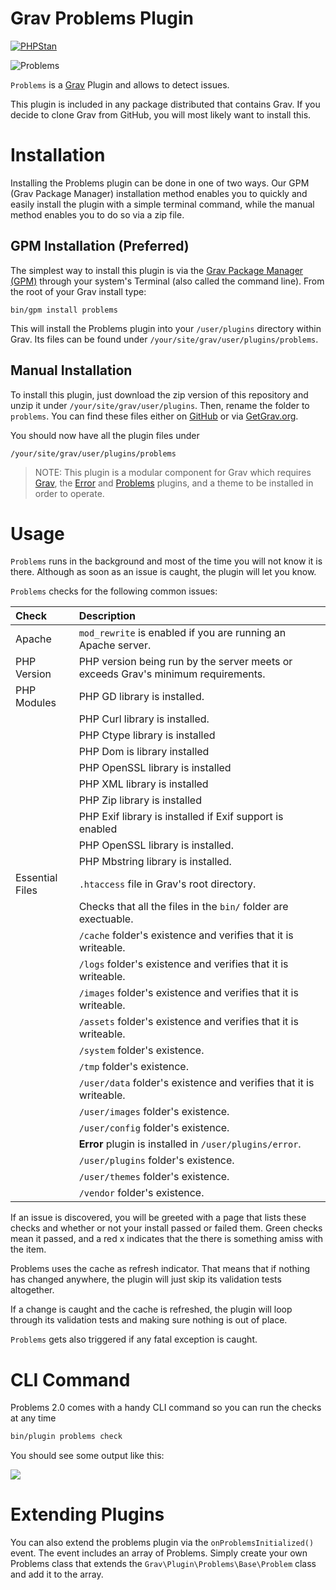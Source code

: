 # Grav Problems Plugin

[![PHPStan](https://img.shields.io/badge/PHPStan-enabled-brightgreen.svg?style=flat)](https://github.com/phpstan/phpstan)

![Problems](assets/readme_1.jpg)

`Problems` is a [Grav](http://github.com/getgrav/grav) Plugin and allows to detect issues.

This plugin is included in any package distributed that contains Grav. If you decide to clone Grav from GitHub, you will most likely want to install this.

# Installation

Installing the Problems plugin can be done in one of two ways. Our GPM (Grav Package Manager) installation method enables you to quickly and easily install the plugin with a simple terminal command, while the manual method enables you to do so via a zip file.

## GPM Installation (Preferred)

The simplest way to install this plugin is via the [Grav Package Manager (GPM)](https://learn.getgrav.org/17/cli-console/grav-cli-gpm) through your system's Terminal (also called the command line).  From the root of your Grav install type:

    bin/gpm install problems

This will install the Problems plugin into your `/user/plugins` directory within Grav. Its files can be found under `/your/site/grav/user/plugins/problems`.

## Manual Installation

To install this plugin, just download the zip version of this repository and unzip it under `/your/site/grav/user/plugins`. Then, rename the folder to `problems`. You can find these files either on [GitHub](https://github.com/getgrav/grav-plugin-problems) or via [GetGrav.org](http://getgrav.org/downloads/plugins#extras).

You should now have all the plugin files under

    /your/site/grav/user/plugins/problems

> NOTE: This plugin is a modular component for Grav which requires [Grav](http://github.com/getgrav/grav), the [Error](https://github.com/getgrav/grav-plugin-error) and [Problems](https://github.com/getgrav/grav-plugin-problems) plugins, and a theme to be installed in order to operate.

# Usage

`Problems` runs in the background and most of the time you will not know it is there. Although as soon as an issue is caught, the plugin will let you know.

`Problems` checks for the following common issues:

| Check           | Description                                                                       |
| :-------------- | :-------------------------------------------------------------------------------- |
| Apache          | `mod_rewrite` is enabled if you are running an Apache server.                     |
| PHP Version     | PHP version being run by the server meets or exceeds Grav's minimum requirements. |
| PHP Modules     | PHP GD library is installed.                                                      |
|                 | PHP Curl library is installed.                                                    |
|                 | PHP Ctype library is installed                                                    |
|                 | PHP Dom is library installed                                                      |
|                 | PHP OpenSSL library is installed                                                  |
|                 | PHP XML library is installed                                                      |
|                 | PHP Zip library is installed                                                      |
|                 | PHP Exif library is installed if Exif support is enabled                          |
|                 | PHP OpenSSL library is installed.                                                 |
|                 | PHP Mbstring library is installed.                                                |
| Essential Files | `.htaccess` file in Grav's root directory.                                        |
|                 | Checks that all the files in the `bin/` folder are exectuable.                    |
|                 | `/cache` folder's existence and verifies that it is writeable.                    |
|                 | `/logs` folder's existence and verifies that it is writeable.                     |
|                 | `/images` folder's existence and verifies that it is writeable.                   |
|                 | `/assets` folder's existence and verifies that it is writeable.                   |
|                 | `/system` folder's existence.                                                     |
|                 | `/tmp` folder's existence.                                                        |
|                 | `/user/data` folder's existence and verifies that it is writeable.                |
|                 | `/user/images` folder's existence.                                                |
|                 | `/user/config` folder's existence.                                                |
|                 | **Error** plugin is installed in `/user/plugins/error`.                           |
|                 | `/user/plugins` folder's existence.                                               |
|                 | `/user/themes` folder's existence.                                                |
|                 | `/vendor` folder's existence.                                                     |

If an issue is discovered, you will be greeted with a page that lists these checks and whether or not your install passed or failed them. Green checks mean it passed, and a red x indicates that the there is something amiss with the item.

Problems uses the cache as refresh indicator. That means that if nothing has changed anywhere, the plugin will just skip its validation tests altogether.

If a change is caught and the cache is refreshed, the plugin will loop through its validation tests and making sure nothing is out of place.

`Problems` gets also triggered if any fatal exception is caught.

# CLI Command

Problems 2.0 comes with a handy CLI command so you can run the checks at any time

```bash
bin/plugin problems check
```

You should see some output like this:


![](assets/cli.png)

# Extending Plugins

You can also extend the problems plugin via the `onProblemsInitialized()` event.  The event includes an array of Problems.  Simply create your own Problems class that extends the `Grav\Plugin\Problems\Base\Problem` class and add it to the array.
